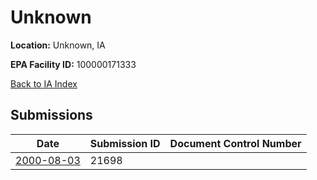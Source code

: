 # Unknown

**Location:** Unknown, IA

**EPA Facility ID:** 100000171333

[Back to IA Index](../../index.md)

## Submissions

| Date | Submission ID | Document Control Number |
|------|--------------|-------------------------|
| [2000-08-03](submissions/21698.md) | 21698 |  |
